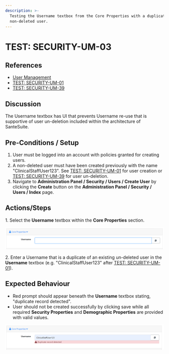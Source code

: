 ```yaml
---
description: >-
  Testing the Username textbox from the Core Properties with a duplicate
  non-deleted user.
---
```


# TEST: SECURITY-UM-03

## References

* [User Management](broken-reference)
* [TEST: SECURITY-UM-01](test-security-um-01.md)
* [TEST: SECURITY-UM-39](test-security-um-34-1.md)

## Discussion

The Username textbox has UI that prevents Username re-use that is supportive of user un-deletion included within the architecture of SanteSuite.&#x20;

## Pre-Conditions / Setup

1. User must be logged into an account with policies granted for creating users.
2. A non-deleted user must have been created previously with the name "ClinicalStaffUser123". See [TEST: SECURITY-UM-01](test-security-um-01.md) for user creation or [TEST: SECURITY-UM-39](test-security-um-34-1.md) for user un-deletion.
3. Navigate to **Administration Panel / Security / Users / Create User** by clicking the **Create** button on the **Administration Panel / Security / Users / Index** page.

## Actions/Steps

1\. Select the **Username** textbox within the **Core Properties** section.

![](<../../../../../../.gitbook/assets/image (210).png>)

2\. Enter a Username that is a duplicate of an existing un-deleted user in the **Username** textbox  (e.g. "ClinicalStaffUser123" after [TEST: SECURITY-UM-01](test-security-um-01.md)).

## Expected Behaviour

* Red prompt should appear beneath the **Username** textbox stating, "duplicate record detected".
* User should not be created successfully by clicking save while all required **Security Properties** and **Demographic Properties** are provided with valid values.

![](<../../../../../../.gitbook/assets/image (229).png>)
